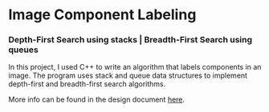 # Image Component Labeling

### Depth-First Search using stacks | Breadth-First Search using queues

In this project, I used C++ to write an algorithm that labels components in an image. The program uses stack and queue data structures to implement depth-first and breadth-first search algorithms.

More info can be found in the design document <a href="https://github.com/cbates8/SCU-Projects/blob/master/CSCI%2061%20-%20Data%20Structures%20and%20Algorithms/Image%20Component%20Labeling/Image%20Component%20Labeling.pdf">here</a>.
